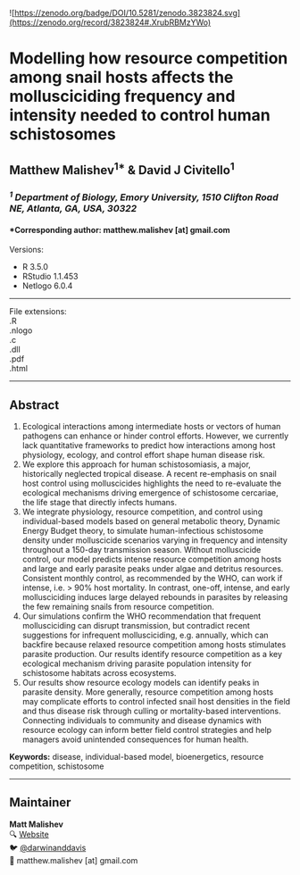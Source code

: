 <!-- <img src="https://raw.githubusercontent.com/darwinanddavis/MalishevCivitello_hostcontrol/master/header.jpg" alt=" " width=1000 height=500>    -->  

![https://zenodo.org/badge/DOI/10.5281/zenodo.3823824.svg](https://zenodo.org/record/3823824#.XrubRBMzYWo)    

# Modelling how resource competition among snail hosts affects the mollusciciding frequency and intensity needed to control human schistosomes   

## Matthew Malishev<sup>1*</sup> & David J Civitello<sup>1</sup>     

### _<sup>1</sup> Department of Biology, Emory University, 1510 Clifton Road NE, Atlanta, GA, USA, 30322_      

#### *Corresponding author: matthew.malishev [at] gmail.com        


Versions:  
 - R 3.5.0  
 - RStudio 1.1.453  
 - Netlogo 6.0.4         

******

File extensions:   
.R  
.nlogo  
.c  
.dll  
.pdf  
.html  

******  

## Abstract      
  
1.	Ecological interactions among intermediate hosts or vectors of human pathogens can enhance or hinder control efforts. However, we currently lack quantitative frameworks to predict how interactions among host physiology, ecology, and control effort shape human disease risk.  
2.	We explore this approach for human schistosomiasis, a major, historically neglected tropical disease. A recent re-emphasis on snail host control using molluscicides highlights the need to re-evaluate the ecological mechanisms driving emergence of schistosome cercariae, the life stage that directly infects humans.   
3.	We integrate physiology, resource competition, and control using individual-based models based on general metabolic theory, Dynamic Energy Budget theory, to simulate human-infectious schistosome density under molluscicide scenarios varying in frequency and intensity throughout a 150-day transmission season. Without molluscicide control, our model predicts intense resource competition among hosts and large and early parasite peaks under algae and detritus resources. Consistent monthly control, as recommended by the WHO, can work if intense, i.e. > 90% host mortality. In contrast, one-off, intense, and early mollusciciding induces large delayed rebounds in parasites by releasing the few remaining snails from resource competition.  
4.	Our simulations confirm the WHO recommendation that frequent mollusciciding can disrupt transmission, but contradict recent suggestions for infrequent mollusciciding, e.g. annually, which can backfire because relaxed resource competition among hosts stimulates parasite production. Our results identify resource competition as a key ecological mechanism driving parasite population intensity for schistosome habitats across ecosystems.    
5.	Our results show resource ecology models can identify peaks in parasite density. More generally, resource competition among hosts may complicate efforts to control infected snail host densities in the field and thus disease risk through culling or mortality-based interventions. Connecting individuals to community and disease dynamics with resource ecology can inform better field control strategies and help managers avoid unintended consequences for human health.  

**Keywords:** disease, individual-based model, bioenergetics, resource competition, schistosome  

   
******  

## Maintainer    
**Matt Malishev**     
:mag: [Website](https://www.researchgate.net/profile/Matt_Malishev)      
:bird: [@darwinanddavis](https://twitter.com/darwinanddavis)    
:email: matthew.malishev [at] gmail.com      

